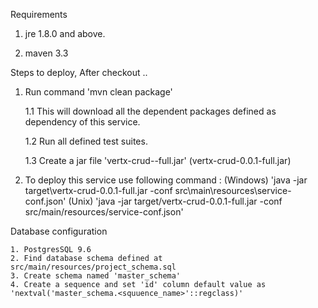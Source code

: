 

Requirements 

1. jre 1.8.0 and above.

2. maven 3.3



Steps to deploy, After checkout ..

1. Run command 'mvn clean package'

	1.1 This will download all the dependent packages defined as dependency of this service.

	1.2 Run all defined test suites.

	1.3 Create a jar file 'vertx-crud-<version>-full.jar' (vertx-crud-0.0.1-full.jar)

2. To deploy this service use following command :
	(Windows)
	'java -jar target\vertx-crud-0.0.1-full.jar -conf src\main\resources\service-conf.json'
	(Unix)
	'java -jar target/vertx-crud-0.0.1-full.jar -conf src/main/resources/service-conf.json'

	
Database configuration

	1. PostgresSQL 9.6
	2. Find database schema defined at src/main/resources/project_schema.sql
	3. Create schema named 'master_schema'
	4. Create a sequence and set 'id' column default value as 'nextval('master_schema.<squuence_name>'::regclass)'




